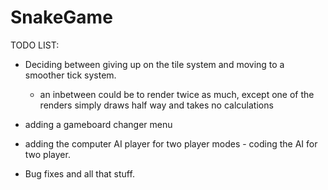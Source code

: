 # SnakeGame

TODO LIST:
- Deciding between giving up on the tile system and moving to a smoother tick system.
    - an inbetween could be to render twice as much, except one of the renders simply draws half way and takes no calculations
 
- adding a gameboard changer menu
- adding the computer AI player for two player modes
      - coding the AI for two player.
      
- Bug fixes and all that stuff.
